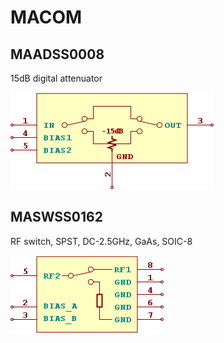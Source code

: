 # MACOM

## MAADSS0008
15dB digital attenuator

![MAADSS0008__1__1](images/MACOM__MAADSS0008__1__1.png?raw=true) 

## MASWSS0162
RF switch, SPST, DC-2.5GHz, GaAs, SOIC-8

![MASWSS0162__1__1](images/MACOM__MASWSS0162__1__1.png?raw=true) 

